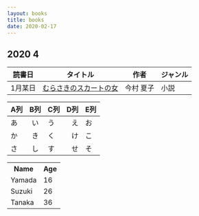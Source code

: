 ```yaml
---
layout: books
title: books
date: 2020-02-17
---
```


## 2020 4
| 読書日 | タイトル | 作者 | ジャンル |
| ----- | ----- | --- | --- |
| 1月某日 | [むらさきのスカートの女](https://www.amazon.co.jp/dp/B07SHDXPSF/ref=dp-kindle-redirect) | 今村 夏子  | 小説 |


| A列 | B列 | C列 |D列|E列|
|-----|:---:|-----|--:|---|
| あ  | い  | う  |え |お |
| か  | き  | く  |け |こ |
| さ  | し  | す  |せ |そ |

<table class="table table-bordered">
  <tr><th>Name</th><th>Age</th></tr>
  <tr><td>Yamada</td><td>16</td></tr>
  <tr><td>Suzuki</td><td>26</td></tr>
  <tr><td>Tanaka</td><td>36</td></tr>
</table>
